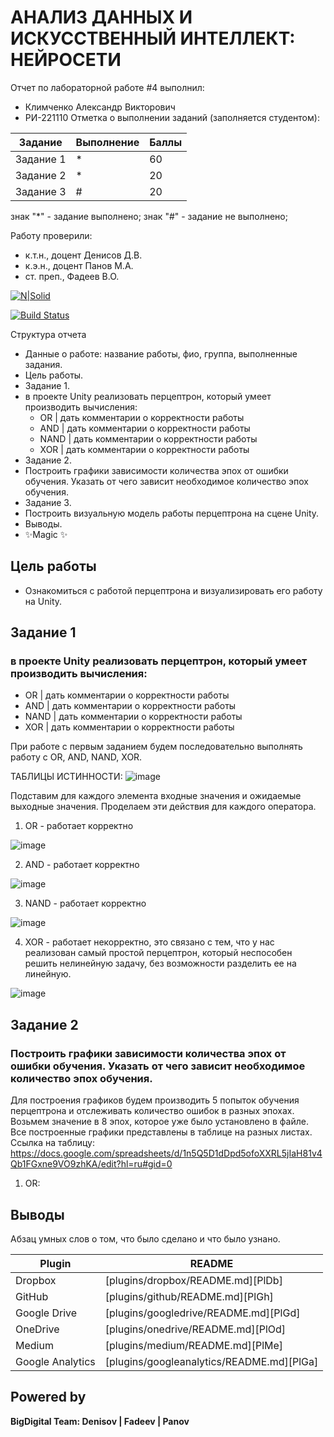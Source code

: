 # АНАЛИЗ ДАННЫХ И ИСКУССТВЕННЫЙ ИНТЕЛЛЕКТ: НЕЙРОСЕТИ
Отчет по лабораторной работе #4 выполнил:
- Климченко Александр Викторович
- РИ-221110
Отметка о выполнении заданий (заполняется студентом):

| Задание | Выполнение | Баллы |
| ------ | ------ | ------ |
| Задание 1 | * | 60 |
| Задание 2 | * | 20 |
| Задание 3 | # | 20 |

знак "*" - задание выполнено; знак "#" - задание не выполнено;

Работу проверили:
- к.т.н., доцент Денисов Д.В.
- к.э.н., доцент Панов М.А.
- ст. преп., Фадеев В.О.

[![N|Solid](https://cldup.com/dTxpPi9lDf.thumb.png)](https://nodesource.com/products/nsolid)

[![Build Status](https://travis-ci.org/joemccann/dillinger.svg?branch=master)](https://travis-ci.org/joemccann/dillinger)

Структура отчета

- Данные о работе: название работы, фио, группа, выполненные задания.
- Цель работы.
- Задание 1.
- в проекте Unity реализовать перцептрон, который умеет производить вычисления:
	- OR | дать комментарии о корректности работы
	- AND | дать комментарии о корректности работы
	- NAND | дать комментарии о корректности работы
	- XOR | дать комментарии о корректности работы
- Задание 2.
- Построить графики зависимости количества эпох от ошибки  обучения. Указать от чего зависит необходимое количество эпох обучения.
- Задание 3.
- Построить визуальную модель работы перцептрона на сцене Unity.
- Выводы.
- ✨Magic ✨

## Цель работы
- Ознакомиться с работой перцептрона и визуализировать его работу на Unity.

## Задание 1
### в проекте Unity реализовать перцептрон, который умеет производить вычисления:
- OR | дать комментарии о корректности работы
- AND | дать комментарии о корректности работы
- NAND | дать комментарии о корректности работы
- XOR | дать комментарии о корректности работы

При работе с первым заданием будем последовательно выполнять работу с OR, AND, NAND, XOR.

ТАБЛИЦЫ ИСТИННОСТИ:
![image](https://github.com/dzyxyx/4laba/assets/152580474/b014e710-857d-4c31-9aa4-990758d0c7d8)

Подставим для каждого элемента входные значения и ожидаемые выходные значения. Проделаем эти действия для каждого оператора.

1) OR - работает корректно

![image](https://github.com/dzyxyx/4laba/assets/152580474/110794d0-8ab1-4067-87fc-6b302ef3f3f5)
   
2) AND - работает корректно

![image](https://github.com/dzyxyx/4laba/assets/152580474/d5320eac-1bfd-484e-8748-1b3a8719df4c)

3) NAND - работает корректно

![image](https://github.com/dzyxyx/4laba/assets/152580474/8ce937c1-2601-410a-b937-a16ea802d50e)

4) XOR - работает некорректно, это связано с тем, что у нас реализован самый простой перцептрон, который неспособен решить нелинейную задачу, без возможности разделить ее на линейную.

![image](https://github.com/dzyxyx/4laba/assets/152580474/68f64a3a-ab70-409e-b96a-72eababac181)

## Задание 2
### Построить графики зависимости количества эпох от ошибки  обучения. Указать от чего зависит необходимое количество эпох обучения.

Для построения графиков будем производить 5 попыток обучения перцептрона и отслеживать количество ошибок в разных эпохах. Возьмем значение в 8 эпох, которое уже было установлено в файле.
Все построенные графики представлены в таблице на разных листах.
Ссылка на таблицу: https://docs.google.com/spreadsheets/d/1n5Q5D1dDpd5ofoXXRL5jIaH81v4Qb1FGxne9VO9zhKA/edit?hl=ru#gid=0

1) OR:



## Выводы

Абзац умных слов о том, что было сделано и что было узнано.

| Plugin | README |
| ------ | ------ |
| Dropbox | [plugins/dropbox/README.md][PlDb] |
| GitHub | [plugins/github/README.md][PlGh] |
| Google Drive | [plugins/googledrive/README.md][PlGd] |
| OneDrive | [plugins/onedrive/README.md][PlOd] |
| Medium | [plugins/medium/README.md][PlMe] |
| Google Analytics | [plugins/googleanalytics/README.md][PlGa] |

## Powered by

**BigDigital Team: Denisov | Fadeev | Panov**
